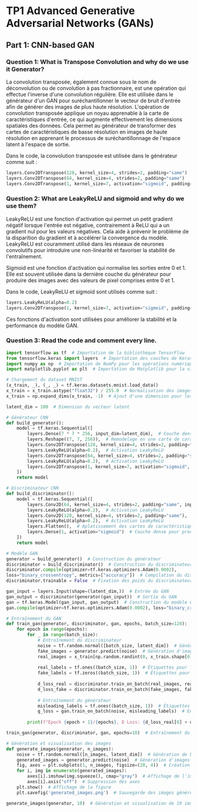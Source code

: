 # TP1 Advanced Generative Adversarial Networks (GANs)

## Part 1: CNN-based GAN

### Question 1: What is Transpose Convolution and why do we use it Generator?

La convolution transposée, également connue sous le nom de déconvolution ou de convolution à pas fractionnaire, est une opération qui effectue l'inverse d'une convolution régulière. Elle est utilisée dans le générateur d'un GAN pour suréchantillonner le vecteur de bruit d'entrée afin de générer des images de plus haute résolution. L'opération de convolution transposée applique un noyau apprenable à la carte de caractéristiques d'entrée, ce qui augmente effectivement les dimensions spatiales des données. Cela permet au générateur de transformer des cartes de caractéristiques de basse résolution en images de haute résolution en apprenant le processus de suréchantillonnage de l'espace latent à l'espace de sortie.

Dans le code, la convolution transposée est utilisée dans le générateur comme suit :

```python
layers.Conv2DTranspose(128, kernel_size=4, strides=2, padding="same")
layers.Conv2DTranspose(64, kernel_size=4, strides=2, padding="same")
layers.Conv2DTranspose(1, kernel_size=7, activation="sigmoid", padding="same")
```

### Question 2: What are LeakyReLU and sigmoid and why do we use them?

LeakyReLU est une fonction d'activation qui permet un petit gradient négatif lorsque l'entrée est négative, contrairement à ReLU qui a un gradient nul pour les valeurs négatives. Cela aide à prévenir le problème de la disparition du gradient et à accélérer la convergence du modèle. LeakyReLU est couramment utilisé dans les réseaux de neurones convolutifs pour introduire une non-linéarité et favoriser la stabilité de l'entraînement.

Sigmoid est une fonction d'activation qui normalise les sorties entre 0 et 1. Elle est souvent utilisée dans la dernière couche du générateur pour produire des images avec des valeurs de pixel comprises entre 0 et 1.

Dans le code, LeakyReLU et sigmoid sont utilisés comme suit :

```python
layers.LeakyReLU(alpha=0.2)
layers.Conv2DTranspose(1, kernel_size=7, activation="sigmoid", padding="same")
```
Ces fonctions d'activation sont utilisées pour améliorer la stabilité et la performance du modèle GAN.

### Question 3: Read the code and comment every line.
```python
import tensorflow as tf  # Importation de la bibliothèque TensorFlow
from tensorflow.keras import layers  # Importation des couches de Keras
import numpy as np  # Importation de NumPy pour les opérations numériques
import matplotlib.pyplot as plt  # Importation de Matplotlib pour la visualisation

# Chargement du dataset MNIST
(x_train, _), (_, _) = tf.keras.datasets.mnist.load_data() 
x_train = x_train.astype("float32") / 255.0  # Normalisation des images entre 0 et 1
x_train = np.expand_dims(x_train, -1)  # Ajout d'une dimension pour les canaux

latent_dim = 100  # Dimension du vecteur latent

# Générateur CNN
def build_generator(): 
    model = tf.keras.Sequential([ 
        layers.Dense(7 * 7 * 256, input_dim=latent_dim),  # Couche dense pour transformer le vecteur latent
        layers.Reshape((7, 7, 256)),  # Remodelage en une carte de caractéristiques 7x7 avec 256 canaux
        layers.Conv2DTranspose(128, kernel_size=4, strides=2, padding="same"),  # Convolution transposée pour augmenter la résolution
        layers.LeakyReLU(alpha=0.2),  # Activation LeakyReLU
        layers.Conv2DTranspose(64, kernel_size=4, strides=2, padding="same"),  # Convolution transposée pour augmenter la résolution
        layers.LeakyReLU(alpha=0.2),  # Activation LeakyReLU
        layers.Conv2DTranspose(1, kernel_size=7, activation="sigmoid", padding="same")  # Convolution transposée pour générer l'image finale
    ]) 
    return model 

# Discriminateur CNN
def build_discriminator(): 
    model = tf.keras.Sequential([ 
        layers.Conv2D(64, kernel_size=4, strides=2, padding="same", input_shape=(28, 28, 1)),  # Convolution pour extraire les caractéristiques
        layers.LeakyReLU(alpha=0.2),  # Activation LeakyReLU
        layers.Conv2D(128, kernel_size=4, strides=2, padding="same"),  # Convolution pour extraire les caractéristiques
        layers.LeakyReLU(alpha=0.2),  # Activation LeakyReLU
        layers.Flatten(),  # Aplatissement des cartes de caractéristiques
        layers.Dense(1, activation="sigmoid")  # Couche dense pour produire une probabilité de validité
    ]) 
    return model 

# Modèle GAN
generator = build_generator()  # Construction du générateur
discriminator = build_discriminator()  # Construction du discriminateur
discriminator.compile(optimizer=tf.keras.optimizers.Adam(0.0002), 
loss="binary_crossentropy", metrics=["accuracy"])  # Compilation du discriminateur
discriminator.trainable = False  # Fixation des poids du discriminateur pendant l'entraînement du GAN

gan_input = layers.Input(shape=(latent_dim,))  # Entrée du GAN
gan_output = discriminator(generator(gan_input))  # Sortie du GAN
gan = tf.keras.Model(gan_input, gan_output)  # Construction du modèle GAN
gan.compile(optimizer=tf.keras.optimizers.Adam(0.0002), loss="binary_crossentropy")  # Compilation du GAN

# Entraînement du GAN
def train_gan(generator, discriminator, gan, epochs, batch_size=128): 
    for epoch in range(epochs): 
        for _ in range(batch_size): 
            # Entraînement du discriminateur
            noise = tf.random.normal([batch_size, latent_dim])  # Génération de bruit aléatoire
            fake_images = generator.predict(noise)  # Génération d'images factices
            real_images = x_train[np.random.randint(0, x_train.shape[0], batch_size)]  # Sélection d'images réelles
            
            real_labels = tf.ones((batch_size, 1))  # Étiquettes pour les images réelles
            fake_labels = tf.zeros((batch_size, 1))  # Étiquettes pour les images factices
            
            d_loss_real = discriminator.train_on_batch(real_images, real_labels)  # Entraînement sur les images réelles
            d_loss_fake = discriminator.train_on_batch(fake_images, fake_labels)  # Entraînement sur les images factices
            
            # Entraînement du générateur
            misleading_labels = tf.ones((batch_size, 1))  # Étiquettes trompeuses pour le générateur
            g_loss = gan.train_on_batch(noise, misleading_labels)  # Entraînement du générateur
        
        print(f"Epoch {epoch + 1}/{epochs}, D Loss: {d_loss_real[0] + d_loss_fake[0]}, G Loss: {g_loss}")  # Affichage des pertes

train_gan(generator, discriminator, gan, epochs=10)  # Entraînement du GAN

# Génération et visualisation des images
def generate_images(generator, n_images): 
    noise = tf.random.normal([n_images, latent_dim])  # Génération de bruit aléatoire
    generated_images = generator.predict(noise)  # Génération d'images
    fig, axes = plt.subplots(1, n_images, figsize=(20, 4))  # Création de la figure pour la visualisation
    for i, img in enumerate(generated_images): 
        axes[i].imshow(img.squeeze(), cmap="gray")  # Affichage de l'image
        axes[i].axis("off")  # Suppression des axes
    plt.show()  # Affichage de la figure
    plt.savefig('generated_images.png')  # Sauvegarde des images générées

generate_images(generator, 10)  # Génération et visualisation de 10 images
```